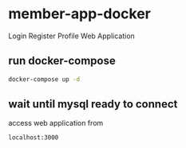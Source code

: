# member-app-docker
Login Register Profile Web Application

## run docker-compose
```bash
docker-compose up -d
```

## wait until mysql ready to connect
access web application from
```bash
localhost:3000
```
